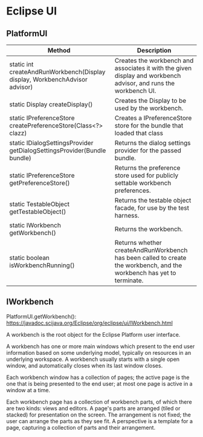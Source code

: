 # Eclipse UI

## PlatformUI

| Method | 	Description| 
|--------|-------------|
| static int 	createAndRunWorkbench(Display display, WorkbenchAdvisor advisor) 	| Creates the workbench and associates it with the given display and workbench advisor, and runs the workbench UI.| 
| static Display 	createDisplay() 	| Creates the Display to be used by the workbench.| 
| static IPreferenceStore 	createPreferenceStore(Class<?> clazz) 	| Creates a IPreferenceStore store for the bundle that loaded that class| 
| static IDialogSettingsProvider 	getDialogSettingsProvider(Bundle bundle) 	| Returns the dialog settings provider for the passed bundle.| 
| static IPreferenceStore 	getPreferenceStore() 	| Returns the preference store used for publicly settable workbench preferences.| 
| static TestableObject 	getTestableObject() 	| Returns the testable object facade, for use by the test harness.| 
| static IWorkbench 	getWorkbench() 	| Returns the workbench.| 
| static boolean 	isWorkbenchRunning() 	| Returns whether createAndRunWorkbench has been called to create the workbench, and the workbench has yet to terminate.| 


## IWorkbench

PlatformUI.getWorkbench(): https://javadoc.scijava.org/Eclipse/org/eclipse/ui/IWorkbench.html

A workbench is the root object for the Eclipse Platform user interface.

A workbench has one or more main windows which present to the end user information based on some underlying model, typically on resources in an underlying workspace. A workbench usually starts with a single open window, and automatically closes when its last window closes.

Each workbench window has a collection of pages; the active page is the one that is being presented to the end user; at most one page is active in a window at a time.

Each workbench page has a collection of workbench parts, of which there are two kinds: views and editors. A page's parts are arranged (tiled or stacked) for presentation on the screen. The arrangement is not fixed; the user can arrange the parts as they see fit. A perspective is a template for a page, capturing a collection of parts and their arrangement. 
